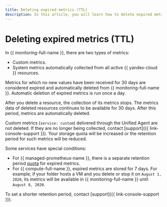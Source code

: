 ```yaml
---
title: Deleting expired metrics (TTL)
description: In this article, you will learn how to delete expired metrics (TTL).
---
```


# Deleting expired metrics (TTL)

In {{ monitoring-full-name }}, there are two types of metrics:

* Custom metrics.
* System metrics automatically collected from all active {{ yandex-cloud }} resources.

Metrics for which no new values have been received for 30 days are considered expired and automatically deleted from {{ monitoring-full-name }}. Automatic deletion of expired metrics is run once a day.

After you delete a resource, the collection of its metrics stops. The metrics data of deleted resources continues to be available for 30 days. After this period, metrics are automatically deleted.

Custom metrics (`service: custom`) delivered through the Unified Agent are not deleted. If they are no longer being collected, contact [support]({{ link-console-support }}). Your storage quota will be increased or the retention period for such metrics will be reduced.

Some services have special conditions:

* For {{ managed-prometheus-name }}, there is a separate retention period [quota](../operations/prometheus/index.md#quotas-per-endpoint) for expired metrics.
* For {{ compute-full-name }}, expired metrics are stored for 7 days. For example, if your folder hosts a VM and you delete or stop it on `August 1, 2020`, its metrics will be available in {{ monitoring-full-name }} until `August 8, 2020`.

To set a shorter retention period, contact [support]({{ link-console-support }}).
